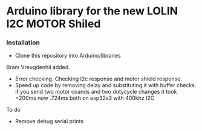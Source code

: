 # Arduino library for the new LOLIN I2C MOTOR Shiled
### Installation
- Clone this repository into Arduino/libraries

Bram Vreugdenhil added.
- Error checking. Checking I2c response and motor shield response.
- Speed up code by removing delay and substituting it with buffer checks.
  if you send two motor coands and two dutycycle changes it took >200ms now .724ms both on esp32s3 with 400khz I2C

To do
  - Remove debug serial prints
